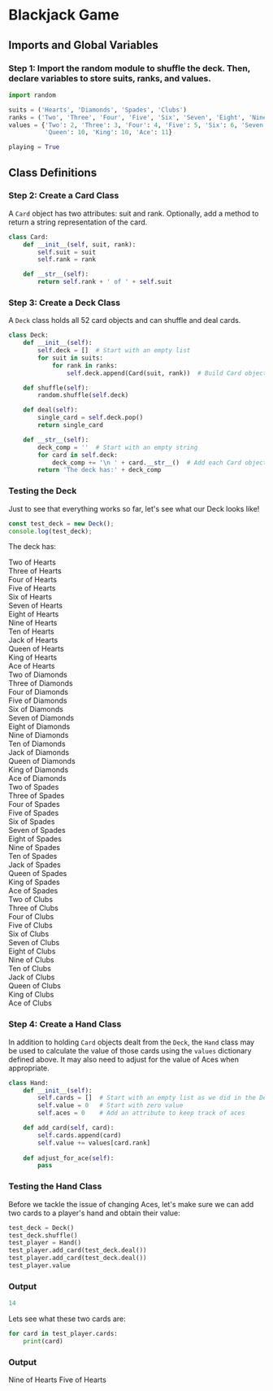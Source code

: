 # Blackjack Game


## Imports and Global Variables

### Step 1: Import the random module to shuffle the deck. Then, declare variables to store suits, ranks, and values.

```python
import random

suits = ('Hearts', 'Diamonds', 'Spades', 'Clubs')
ranks = ('Two', 'Three', 'Four', 'Five', 'Six', 'Seven', 'Eight', 'Nine', 'Ten', 'Jack', 'Queen', 'King', 'Ace')
values = {'Two': 2, 'Three': 3, 'Four': 4, 'Five': 5, 'Six': 6, 'Seven': 7, 'Eight': 8, 'Nine': 9, 'Ten': 10, 'Jack': 10,
          'Queen': 10, 'King': 10, 'Ace': 11}

playing = True
```

## Class Definitions

### Step 2: Create a Card Class

A `Card` object has two attributes: suit and rank. Optionally, add a method to return a string representation of the card.

```python
class Card:
    def __init__(self, suit, rank):
        self.suit = suit
        self.rank = rank

    def __str__(self):
        return self.rank + ' of ' + self.suit

```

### Step 3: Create a Deck Class

A `Deck` class holds all 52 card objects and can shuffle and deal cards.

```python
class Deck:
    def __init__(self):
        self.deck = []  # Start with an empty list
        for suit in suits:
            for rank in ranks:
                self.deck.append(Card(suit, rank))  # Build Card objects and add them to the list

    def shuffle(self):
        random.shuffle(self.deck)

    def deal(self):
        single_card = self.deck.pop()
        return single_card

    def __str__(self):
        deck_comp = ''  # Start with an empty string
        for card in self.deck:
            deck_comp += '\n ' + card.__str__()  # Add each Card object's print string
        return 'The deck has:' + deck_comp

```

### Testing the Deck

Just to see that everything works so far, let's see what our Deck looks like!

```typescript
const test_deck = new Deck();
console.log(test_deck);
```

The deck has:

Two of Hearts  
Three of Hearts  
Four of Hearts  
Five of Hearts  
Six of Hearts  
Seven of Hearts  
Eight of Hearts  
Nine of Hearts  
Ten of Hearts  
Jack of Hearts  
Queen of Hearts  
King of Hearts  
Ace of Hearts  
Two of Diamonds  
Three of Diamonds  
Four of Diamonds  
Five of Diamonds  
Six of Diamonds  
Seven of Diamonds  
Eight of Diamonds  
Nine of Diamonds  
Ten of Diamonds  
Jack of Diamonds  
Queen of Diamonds  
King of Diamonds  
Ace of Diamonds  
Two of Spades  
Three of Spades  
Four of Spades  
Five of Spades  
Six of Spades  
Seven of Spades  
Eight of Spades  
Nine of Spades  
Ten of Spades  
Jack of Spades  
Queen of Spades  
King of Spades  
Ace of Spades  
Two of Clubs  
Three of Clubs  
Four of Clubs  
Five of Clubs  
Six of Clubs  
Seven of Clubs  
Eight of Clubs  
Nine of Clubs  
Ten of Clubs  
Jack of Clubs  
Queen of Clubs  
King of Clubs  
Ace of Clubs  
### Step 4: Create a Hand Class

In addition to holding `Card` objects dealt from the `Deck`, the `Hand` class may be used to calculate the value of those cards using the `values` dictionary defined above. It may also need to adjust for the value of Aces when appropriate.


```python
class Hand:
    def __init__(self):
        self.cards = []  # Start with an empty list as we did in the Deck class
        self.value = 0   # Start with zero value
        self.aces = 0    # Add an attribute to keep track of aces

    def add_card(self, card):
        self.cards.append(card)
        self.value += values[card.rank]
    
    def adjust_for_ace(self):
        pass
```
### Testing the Hand Class

Before we tackle the issue of changing Aces, let's make sure we can add two cards to a player's hand and obtain their value:

```python
test_deck = Deck()
test_deck.shuffle()
test_player = Hand()
test_player.add_card(test_deck.deal())
test_player.add_card(test_deck.deal())
test_player.value
```
### Output
```python
14
```
Lets see what these two cards are:

```python
for card in test_player.cards:
    print(card)
```
### Output

Nine of Hearts Five of Hearts










